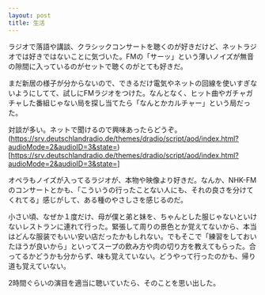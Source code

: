 ```yaml
---
layout: post
title: 生活
---
```


ラジオで落語や講談、クラシックコンサートを聴くのが好きだけど、ネットラジオでは好きではないことに気づいた。FMの「サーッ」という薄いノイズが無音の隙間に入っているのがセットで聴くのがとても好きだ。

まだ新居の様子が分からないので、できるだけ電気やネットの回線を使いすぎないようにしてて、試しにFMラジオをつけた。なんとなく、ヒット曲やガチャガチャした番組じゃない局を探し当てたら「なんとかカルチャー」という局だった。

対談が多い。ネットで聞けるので興味あったらどうぞ。 
(https://srv.deutschlandradio.de/themes/dradio/script/aod/index.html?audioMode=2&audioID=3&state=)[https://srv.deutschlandradio.de/themes/dradio/script/aod/index.html?audioMode=2&audioID=3&state=]

オペラもノイズが入ってるラジオが、本物や映像より好きだ。なんか、NHK-FMのコンサートとかも、「こういうの行ったことない人にも、それの良さを分けてくれてる」感じがして、ある種のやさしさを感じるのだ。

小さい頃、なぜか１度だけ、母が僕と弟と妹を、ちゃんとした服じゃないといけないレストランに連れて行った。緊張して周りの景色とか覚えてないから、本当はどんな服装でもいい安い店だったかもしれない。でもそこで「練習をしておいたほうが良いから」といってスープの飲み方や肉の切り方を教えてもらった。合ってるかどうかも分からず、味も覚えていない。どうやって行ったのかも、帰り道も覚えていない。

2時間ぐらいの演目を適当に聴いていたら、そのことを思い出した。
